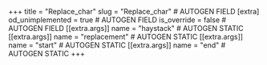 +++
title = "Replace_char"
slug = "Replace_char" # AUTOGEN FIELD
[extra]
od_unimplemented = true # AUTOGEN FIELD
is_override = false # AUTOGEN FIELD
[[extra.args]]
name = "haystack" # AUTOGEN STATIC
[[extra.args]]
name = "replacement" # AUTOGEN STATIC
[[extra.args]]
name = "start" # AUTOGEN STATIC
[[extra.args]]
name = "end" # AUTOGEN STATIC
+++